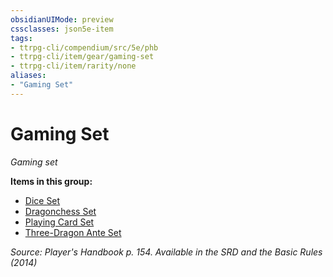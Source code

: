 ```yaml
---
obsidianUIMode: preview
cssclasses: json5e-item
tags:
- ttrpg-cli/compendium/src/5e/phb
- ttrpg-cli/item/gear/gaming-set
- ttrpg-cli/item/rarity/none
aliases: 
- "Gaming Set"
---
```

# Gaming Set
*Gaming set*  



**Items in this group:**

- [Dice Set](/3-Mechanics/CLI/Compendium/items/dice-set.md)
- [Dragonchess Set](/3-Mechanics/CLI/Compendium/items/dragonchess-set.md)
- [Playing Card Set](/3-Mechanics/CLI/Compendium/items/playing-card-set.md)
- [Three-Dragon Ante Set](/3-Mechanics/CLI/Compendium/items/three-dragon-ante-set.md)

*Source: Player's Handbook p. 154. Available in the <span title='Systems Reference Document (5.1)'>SRD</span> and the Basic Rules (2014)*